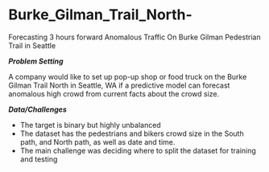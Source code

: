 # Burke_Gilman_Trail_North-
Forecasting 3 hours forward Anomalous Traffic On Burke Gilman Pedestrian Trail in Seattle

<b>*Problem Setting*</b>

A company would like to set up pop-up shop or food truck on the Burke Gilman Trail North in Seattle, WA if a predictive model can forecast anomalous high crowd from current facts about the crowd size.

<b>*Data/Challenges*</b>
* The target is binary but highly unbalanced
* The dataset has the pedestrians and bikers crowd size in the South path, and North path, as well as date and time.
* The main challenge was deciding where to split the dataset for training and testing
